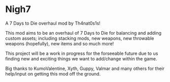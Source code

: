 # Nigh7
A 7 Days to Die overhaul mod by Th4nat0s1s!

This mod aims to be an overhaul of 7 Days to Die for balancing and adding custom assets; including stacking mods, new weapons, new throwable weapons (hopefully), new  items and so much more!

This project will be a work in progress for the forseeable future due to us finding new and exciting things we want to add/change within the game.

Big thanks to KumoValentine, Xyth, Guppy, Valmar and many others for their help/input on getting this mod off the ground.
